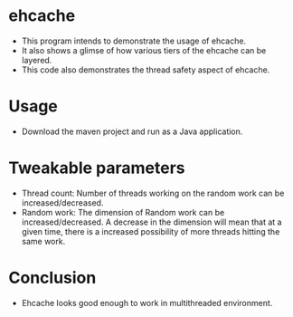 # ehcache
- This program intends to demonstrate the usage of ehcache.
- It also shows a glimse of how various tiers of the ehcache can be layered.
- This code also demonstrates the thread safety aspect of ehcache.

# Usage
- Download the maven project and run as a Java application.

# Tweakable parameters
- Thread count: Number of threads working on the random work can be increased/decreased.
- Random work: The dimension of Random work can be increased/decreased. A decrease in the dimension will mean that at a given time, there is a increased possibility of more threads hitting the same work.

# Conclusion
- Ehcache looks good enough to work in multithreaded environment.
